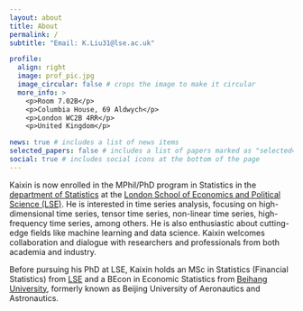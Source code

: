 ```yaml
---
layout: about
title: About
permalink: /
subtitle: "Email: K.Liu31@lse.ac.uk"

profile:
  align: right
  image: prof_pic.jpg
  image_circular: false # crops the image to make it circular
  more_info: >
    <p>Room 7.02B</p>
    <p>Columbia House, 69 Aldwych</p>
    <p>London WC2B 4RR</p>
    <p>United Kingdom</p>

news: true # includes a list of news items
selected_papers: false # includes a list of papers marked as "selected={true}"
social: true # includes social icons at the bottom of the page
---
```


Kaixin is now enrolled in the MPhil/PhD program in Statistics in the [department of Statistics](https://www.lse.ac.uk/statistics) at the [London School of Economics and Political Science (LSE)](https://www.lse.ac.uk/). He is interested in time series analysis, focusing on high-dimensional time series, tensor time series, non-linear time series, high-frequency time series, among others. He is also enthusiastic about cutting-edge fields like machine learning and data science. Kaixin welcomes collaboration and dialogue with researchers and professionals from both academia and industry.

Before pursuing his PhD at LSE, Kaixin holds an MSc in Statistics (Financial Statistics) from [LSE](https://www.lse.ac.uk/) and a BEcon in Economic Statistics from [Beihang University](https://ev.buaa.edu.cn/), formerly known as Beijing University of Aeronautics and Astronautics.
